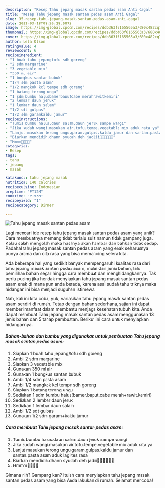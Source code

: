 ```yaml
---
description: "Resep Tahu jepang masak santan pedas asam Anti Gagal"
title: "Resep Tahu jepang masak santan pedas asam Anti Gagal"
slug: 35-resep-tahu-jepang-masak-santan-pedas-asam-anti-gagal
date: 2021-03-18T08:36:28.587Z
image: https://img-global.cpcdn.com/recipes/ddb363f6165565a3/680x482cq70/tahu-jepang-masak-santan-pedas-asam-foto-resep-utama.jpg
thumbnail: https://img-global.cpcdn.com/recipes/ddb363f6165565a3/680x482cq70/tahu-jepang-masak-santan-pedas-asam-foto-resep-utama.jpg
cover: https://img-global.cpcdn.com/recipes/ddb363f6165565a3/680x482cq70/tahu-jepang-masak-santan-pedas-asam-foto-resep-utama.jpg
author: Lela Olson
ratingvalue: 4
reviewcount: 6
recipeingredient:
- "1 buah tahu jepangtofu sdh goreng"
- "2 sdm margarine"
- "3 vegetable mix"
- "350 ml air"
- "1 bungkus santan bubuk"
- "1/4 sdm pasta asam"
- "1/2 mangkok kcl tempe sdh goreng"
- "1 batang terong ungu"
- "1 sdm bumbu halusbamerbaputcabe merahrawitkemiri"
- "2 lembar daun jeruk"
- "1 lembar daun salam"
- "1/2 sdt gulpas"
- "1/2 sdm garamkaldu jamur"
recipeinstructions:
- "Tumis bumbu halus.daun salam.daun jeruk sampe wangi"
- "Jika sudah wangi.masukan air.tofu.tempe.vegetable mix aduk rata ya"
- "Lanjut masukan terong ungu.garam.gulpas.kaldu jamur dan santan.pasta asam aduk lagi.tes rasa"
- "Biarkan mendidih.dhann syudah deh jadiii🤗🤗🤗🤗😁🤤"
- "Hmmm🤤🤤🤤🤤"
categories:
- Resep
tags:
- tahu
- jepang
- masak

katakunci: tahu jepang masak 
nutrition: 140 calories
recipecuisine: Indonesian
preptime: "PT12M"
cooktime: "PT53M"
recipeyield: "1"
recipecategory: Dinner

---
```



![Tahu jepang masak santan pedas asam](https://img-global.cpcdn.com/recipes/ddb363f6165565a3/680x482cq70/tahu-jepang-masak-santan-pedas-asam-foto-resep-utama.jpg)

Lagi mencari ide resep tahu jepang masak santan pedas asam yang unik? Cara membuatnya memang tidak terlalu sulit namun tidak gampang juga. Kalau salah mengolah maka hasilnya akan hambar dan bahkan tidak sedap. Padahal tahu jepang masak santan pedas asam yang enak seharusnya punya aroma dan cita rasa yang bisa memancing selera kita.



Ada beberapa hal yang sedikit banyak mempengaruhi kualitas rasa dari tahu jepang masak santan pedas asam, mulai dari jenis bahan, lalu pemilihan bahan segar hingga cara membuat dan menghidangkannya. Tak perlu pusing jika hendak menyiapkan tahu jepang masak santan pedas asam enak di mana pun anda berada, karena asal sudah tahu triknya maka hidangan ini bisa menjadi suguhan istimewa.


Nah, kali ini kita coba, yuk, variasikan tahu jepang masak santan pedas asam sendiri di rumah. Tetap dengan bahan sederhana, sajian ini dapat memberi manfaat dalam membantu menjaga kesehatan tubuh kita. Anda dapat membuat Tahu jepang masak santan pedas asam menggunakan 13 jenis bahan dan 5 tahap pembuatan. Berikut ini cara untuk menyiapkan hidangannya.

<!--inarticleads1-->

##### Bahan-bahan dan bumbu yang digunakan untuk pembuatan Tahu jepang masak santan pedas asam:

1. Siapkan 1 buah tahu jepang/tofu sdh goreng
1. Ambil 2 sdm margarine
1. Siapkan 3 vegetable mix
1. Gunakan 350 ml air
1. Gunakan 1 bungkus santan bubuk
1. Ambil 1/4 sdm pasta asam
1. Ambil 1/2 mangkok kcl tempe sdh goreng
1. Siapkan 1 batang terong ungu
1. Sediakan 1 sdm bumbu halus(bamer.baput.cabe merah+rawit.kemiri)
1. Sediakan 2 lembar daun jeruk
1. Sediakan 1 lembar daun salam
1. Ambil 1/2 sdt gulpas
1. Gunakan 1/2 sdm garam+kaldu jamur




<!--inarticleads2-->

##### Cara membuat Tahu jepang masak santan pedas asam:

1. Tumis bumbu halus.daun salam.daun jeruk sampe wangi
1. Jika sudah wangi.masukan air.tofu.tempe.vegetable mix aduk rata ya
1. Lanjut masukan terong ungu.garam.gulpas.kaldu jamur dan santan.pasta asam aduk lagi.tes rasa
1. Biarkan mendidih.dhann syudah deh jadiii🤗🤗🤗🤗😁🤤
1. Hmmm🤤🤤🤤🤤




Gimana nih? Gampang kan? Itulah cara menyiapkan tahu jepang masak santan pedas asam yang bisa Anda lakukan di rumah. Selamat mencoba!
